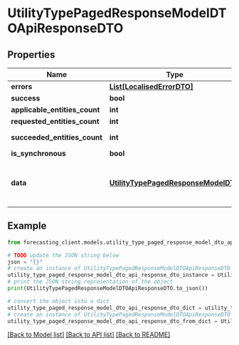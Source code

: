 # UtilityTypePagedResponseModelDTOApiResponseDTO


## Properties

Name | Type | Description | Notes
------------ | ------------- | ------------- | -------------
**errors** | [**List[LocalisedErrorDTO]**](LocalisedErrorDTO.md) |  | [optional] 
**success** | **bool** |  | [optional] 
**applicable_entities_count** | **int** |  | [optional] 
**requested_entities_count** | **int** |  | [optional] 
**succeeded_entities_count** | **int** |  | [optional] [readonly] 
**is_synchronous** | **bool** |  | [optional] 
**data** | [**UtilityTypePagedResponseModelDTO**](UtilityTypePagedResponseModelDTO.md) | The updated entity in case of modifications or creation | [optional] 

## Example

```python
from forecasting_client.models.utility_type_paged_response_model_dto_api_response_dto import UtilityTypePagedResponseModelDTOApiResponseDTO

# TODO update the JSON string below
json = "{}"
# create an instance of UtilityTypePagedResponseModelDTOApiResponseDTO from a JSON string
utility_type_paged_response_model_dto_api_response_dto_instance = UtilityTypePagedResponseModelDTOApiResponseDTO.from_json(json)
# print the JSON string representation of the object
print(UtilityTypePagedResponseModelDTOApiResponseDTO.to_json())

# convert the object into a dict
utility_type_paged_response_model_dto_api_response_dto_dict = utility_type_paged_response_model_dto_api_response_dto_instance.to_dict()
# create an instance of UtilityTypePagedResponseModelDTOApiResponseDTO from a dict
utility_type_paged_response_model_dto_api_response_dto_from_dict = UtilityTypePagedResponseModelDTOApiResponseDTO.from_dict(utility_type_paged_response_model_dto_api_response_dto_dict)
```
[[Back to Model list]](../README.md#documentation-for-models) [[Back to API list]](../README.md#documentation-for-api-endpoints) [[Back to README]](../README.md)


